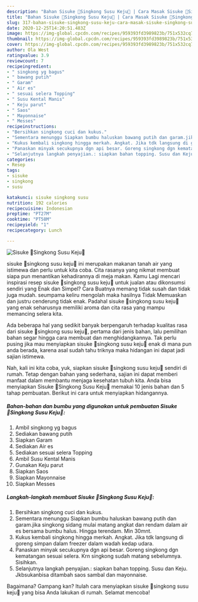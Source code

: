 ```yaml
---
description: "Bahan Sisuke 💢Singkong Susu Keju💞 | Cara Masak Sisuke 💢Singkong Susu Keju💞 Yang Menggugah Selera"
title: "Bahan Sisuke 💢Singkong Susu Keju💞 | Cara Masak Sisuke 💢Singkong Susu Keju💞 Yang Menggugah Selera"
slug: 317-bahan-sisuke-singkong-susu-keju-cara-masak-sisuke-singkong-susu-keju-yang-menggugah-selera
date: 2020-12-25T14:20:51.483Z
image: https://img-global.cpcdn.com/recipes/959393fd3989823b/751x532cq70/sisuke-💢singkong-susu-keju💞-foto-resep-utama.jpg
thumbnail: https://img-global.cpcdn.com/recipes/959393fd3989823b/751x532cq70/sisuke-💢singkong-susu-keju💞-foto-resep-utama.jpg
cover: https://img-global.cpcdn.com/recipes/959393fd3989823b/751x532cq70/sisuke-💢singkong-susu-keju💞-foto-resep-utama.jpg
author: Ola West
ratingvalue: 3.9
reviewcount: 7
recipeingredient:
- " singkong yg bagus"
- " bawang putih"
- " Garam"
- " Air es"
- " sesuai selera Topping"
- " Susu Kental Manis"
- " Keju parut"
- " Saos"
- " Mayonnaise"
- " Messes"
recipeinstructions:
- "Bersihkan singkong cuci dan kukus."
- "Sementara menunggu Siapkan bumbu haluskan bawang putih dan garam.jika singkong sidang mulai matang angkat dan rendam dalam air es bersama bumbu halus. Hingga terendam. Min 30mnt."
- "Kukus kembali singkong hingga merkah. Angkat. Jika tdk langsung di goreng simpan dalam freezer dalam wadah kedap udara."
- "Panaskan minyak secukupnya dgn api besar. Goreng singkong dgn kematangan sesuai selera. Krn singkong sudah matang sebelumnya. Sisihkan."
- "Selanjutnya langkah penyajian.: siapkan bahan topping. Susu dan Keju. Jkbsukanbisa ditambah saos sambal dan mayonnaise."
categories:
- Resep
tags:
- sisuke
- singkong
- susu

katakunci: sisuke singkong susu 
nutrition: 192 calories
recipecuisine: Indonesian
preptime: "PT27M"
cooktime: "PT58M"
recipeyield: "1"
recipecategory: Lunch

---
```



![Sisuke 💢Singkong Susu Keju💞](https://img-global.cpcdn.com/recipes/959393fd3989823b/751x532cq70/sisuke-💢singkong-susu-keju💞-foto-resep-utama.jpg)


sisuke 💢singkong susu keju💞 ini merupakan makanan tanah air yang istimewa dan perlu untuk kita coba. Cita rasanya yang nikmat membuat siapa pun menantikan kehadirannya di meja makan.
Kamu Lagi mencari inspirasi resep sisuke 💢singkong susu keju💞 untuk jualan atau dikonsumsi sendiri yang Enak dan Simpel? Cara Buatnya memang tidak susah dan tidak juga mudah. seumpama keliru mengolah maka hasilnya Tidak Memuaskan dan justru cenderung tidak enak. Padahal sisuke 💢singkong susu keju💞 yang enak seharusnya memiliki aroma dan cita rasa yang mampu memancing selera kita.



Ada beberapa hal yang sedikit banyak berpengaruh terhadap kualitas rasa dari sisuke 💢singkong susu keju💞, pertama dari jenis bahan, lalu pemilihan bahan segar hingga cara membuat dan menghidangkannya. Tak perlu pusing jika mau menyiapkan sisuke 💢singkong susu keju💞 enak di mana pun anda berada, karena asal sudah tahu triknya maka hidangan ini dapat jadi sajian istimewa.


Nah, kali ini kita coba, yuk, siapkan sisuke 💢singkong susu keju💞 sendiri di rumah. Tetap dengan bahan yang sederhana, sajian ini dapat memberi manfaat dalam membantu menjaga kesehatan tubuh kita. Anda bisa menyiapkan Sisuke 💢Singkong Susu Keju💞 memakai 10 jenis bahan dan 5 tahap pembuatan. Berikut ini cara untuk menyiapkan hidangannya.

<!--inarticleads1-->

##### Bahan-bahan dan bumbu yang digunakan untuk pembuatan Sisuke 💢Singkong Susu Keju💞:

1. Ambil  singkong yg bagus
1. Sediakan  bawang putih
1. Siapkan  Garam
1. Sediakan  Air es
1. Sediakan  sesuai selera Topping
1. Ambil  Susu Kental Manis
1. Gunakan  Keju parut
1. Siapkan  Saos
1. Siapkan  Mayonnaise
1. Siapkan  Messes




<!--inarticleads2-->

##### Langkah-langkah membuat Sisuke 💢Singkong Susu Keju💞:

1. Bersihkan singkong cuci dan kukus.
1. Sementara menunggu Siapkan bumbu haluskan bawang putih dan garam.jika singkong sidang mulai matang angkat dan rendam dalam air es bersama bumbu halus. Hingga terendam. Min 30mnt.
1. Kukus kembali singkong hingga merkah. Angkat. Jika tdk langsung di goreng simpan dalam freezer dalam wadah kedap udara.
1. Panaskan minyak secukupnya dgn api besar. Goreng singkong dgn kematangan sesuai selera. Krn singkong sudah matang sebelumnya. Sisihkan.
1. Selanjutnya langkah penyajian.: siapkan bahan topping. Susu dan Keju. Jkbsukanbisa ditambah saos sambal dan mayonnaise.




Bagaimana? Gampang kan? Itulah cara menyiapkan sisuke 💢singkong susu keju💞 yang bisa Anda lakukan di rumah. Selamat mencoba!
